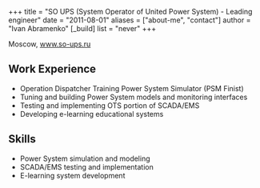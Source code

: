 +++
title = "SO UPS (System Operator of United Power System) - Leading engineer"
date = "2011-08-01"
aliases = ["about-me", "contact"]
author = "Ivan Abramenko"
[_build]
  list = "never"
+++

Moscow, www.so-ups.ru

## Work Experience
- Operation Dispatcher Training Power System Simulator (PSM Finist)
- Tuning and building Power System models and monitoring interfaces
- Testing and implementing OTS portion of SCADA/EMS
- Developing e-learning educational systems

## Skills
- Power System simulation and modeling
- SCADA/EMS testing and implementation
- E-learning system development

